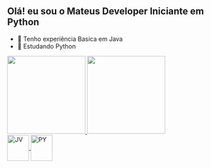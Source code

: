 ## Olá! eu sou o Mateus Developer Iniciante em Python

- 🔭 Tenho experiência Basica em Java
- 🌱 Estudando Python

<div>
    <a href="https://github.com/mateuxsin">
        <img height="180em"
            src="https://github-readme-stats.vercel.app/api/top-langs/?username=mateuxsin&layout=compact&langs_count=7&theme=dracula" />
        <img height="180em"
            src="https://github-readme-stats.vercel.app/api?username=mateuxsin&show_icons=true&theme=dracula&include_all_commits=true&count_private=true" />
</div>

<div style="display: inline_block">
    <img align="center" alt="JV" height="60" width="50" alt="java"
        src="https://cdn.jsdelivr.net/gh/devicons/devicon/icons/java/java-original.svg" />
    <img align="center" alt="PY" height="60" width="50" alt="python"
        src="https://cdn.jsdelivr.net/gh/devicons/devicon/icons/python/python-original.svg" />
</div>
